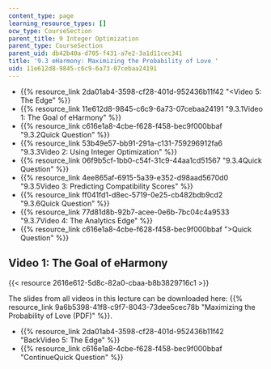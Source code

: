 ```yaml
---
content_type: page
learning_resource_types: []
ocw_type: CourseSection
parent_title: 9 Integer Optimization
parent_type: CourseSection
parent_uid: db42b40a-d705-f431-a7e2-3a1d11cec341
title: '9.3 eHarmony: Maximizing the Probability of Love '
uid: 11e612d8-9845-c6c9-6a73-07cebaa24191
---
```


*   {{% resource_link 2da01ab4-3598-cf28-401d-952436b11f42 "\<Video 5: The Edge" %}}
*   {{% resource_link 11e612d8-9845-c6c9-6a73-07cebaa24191 "9.3.1Video 1: The Goal of eHarmony" %}}
*   {{% resource_link c616e1a8-4cbe-f628-f458-bec9f000bbaf "9.3.2Quick Question" %}}
*   {{% resource_link 53b49e57-bb91-291a-c131-759296912fa6 "9.3.3Video 2: Using Integer Optimization" %}}
*   {{% resource_link 06f9b5cf-1bb0-c54f-31c9-44aa1cd51567 "9.3.4Quick Question" %}}
*   {{% resource_link 4ee865af-6915-5a39-e352-d98aad5670d0 "9.3.5Video 3: Predicting Compatibility Scores" %}}
*   {{% resource_link ff041fd1-d8ec-5719-0e25-cb482bdb9cd2 "9.3.6Quick Question" %}}
*   {{% resource_link 77d81d8b-92b7-acee-0e6b-7bc04c4a9533 "9.3.7Video 4: The Analytics Edge" %}}
*   {{% resource_link c616e1a8-4cbe-f628-f458-bec9f000bbaf "\>Quick Question" %}}

Video 1: The Goal of eHarmony
-----------------------------

{{< resource 2616e612-5d8c-82a0-cbaa-b8b3829716c1 >}}

The slides from all videos in this lecture can be downloaded here: {{% resource_link 9a6b5398-41f8-c9f7-8043-73dee5cec78b "Maximizing the Probability of Love (PDF)" %}}.

*   {{% resource_link 2da01ab4-3598-cf28-401d-952436b11f42 "BackVideo 5: The Edge" %}}
*   {{% resource_link c616e1a8-4cbe-f628-f458-bec9f000bbaf "ContinueQuick Question" %}}